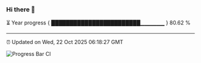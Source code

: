 ### Hi there 👋

⏳ Year progress { ████████████████████████▁▁▁▁▁▁ } 80.62 %

---

⏰ Updated on Wed, 22 Oct 2025 06:18:27 GMT

![Progress Bar CI](https://github.com/Shyam-Makwana/GitHub-Actions-Demo/workflows/Progress%20Bar%20CI/badge.svg)
